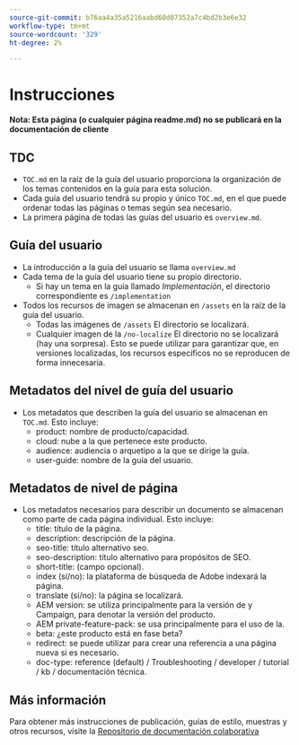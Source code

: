 ```yaml
---
source-git-commit: b76aa4a35a5216aabd60d07352a7c4bd2b3e6e32
workflow-type: tm+mt
source-wordcount: '329'
ht-degree: 2%

---
```

# Instrucciones

**Nota: Esta página (o cualquier página readme.md) no se publicará en la documentación de cliente**

## TDC

+ `TOC.md` en la raíz de la guía del usuario proporciona la organización de los temas contenidos en la guía para esta solución.
+ Cada guía del usuario tendrá su propio y único `TOC.md`, en el que puede ordenar todas las páginas o temas según sea necesario.
+ La primera página de todas las guías del usuario es `overview.md`.

## Guía del usuario

+ La introducción a la guía del usuario se llama `overview.md`
+ Cada tema de la guía del usuario tiene su propio directorio.
   + Si hay un tema en la guía llamado *Implementación*, el directorio correspondiente es `/implementation`
+ Todos los recursos de imagen se almacenan en `/assets` en la raíz de la guía del usuario.
   + Todas las imágenes de `/assets` El directorio se localizará.
   + Cualquier imagen de la `/no-localize` El directorio no se localizará (hay una sorpresa). Esto se puede utilizar para garantizar que, en versiones localizadas, los recursos específicos no se reproducen de forma innecesaria.

## Metadatos del nivel de guía del usuario

+ Los metadatos que describen la guía del usuario se almacenan en `TOC.md`. Esto incluye:
   + product: nombre de producto/capacidad.
   + cloud: nube a la que pertenece este producto.
   + audience: audiencia o arquetipo a la que se dirige la guía.
   + user-guide: nombre de la guía del usuario.

## Metadatos de nivel de página

+ Los metadatos necesarios para describir un documento se almacenan como parte de cada página individual. Esto incluye:
   + title: título de la página.
   + description: descripción de la página.
   + seo-title: título alternativo seo.
   + seo-description: título alternativo para propósitos de SEO.
   + short-title: (campo opcional).
   + index (sí/no): la plataforma de búsqueda de Adobe indexará la página.
   + translate (sí/no): la página se localizará.
   + AEM version: se utiliza principalmente para la versión de y Campaign, para denotar la versión del producto.
   + AEM private-feature-pack: se usa principalmente para el uso de la.
   + beta: ¿este producto está en fase beta?
   + redirect: se puede utilizar para crear una referencia a una página nueva si es necesario.
   + doc-type: reference (default) / Troubleshooting / developer / tutorial / kb / documentación técnica.

## Más información

Para obtener más instrucciones de publicación, guías de estilo, muestras y otros recursos, visite la [Repositorio de documentación colaborativa](https://git.corp.adobe.com/AdobeDocs/collaborative-doc-instructions)

